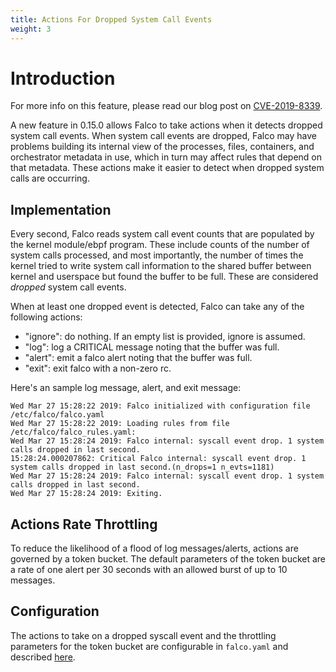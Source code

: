 ```yaml
---
title: Actions For Dropped System Call Events
weight: 3
---
```

# Introduction

For more info on this feature, please read our blog post on [CVE-2019-8339](https://sysdig.com/blog/cve-2019-8339-falco-vulnerability/).

A new feature in 0.15.0 allows Falco to take actions when it detects dropped system call events. When system call events are dropped, Falco may have problems building its internal view of the processes, files, containers, and orchestrator metadata in use, which in turn may affect rules that depend on that metadata. These actions make it easier to detect when dropped system calls are occurring.

## Implementation

Every second, Falco reads system call event counts that are populated by the kernel module/ebpf program. These include counts of the number of system calls processed, and most importantly, the number of times the kernel tried to write system call information to the shared buffer between kernel and userspace but found the buffer to be full. These are considered *dropped* system call events.

When at least one dropped event is detected, Falco can take any of the following actions:

* "ignore": do nothing. If an empty list is provided, ignore is assumed.
* "log": log a CRITICAL message noting that the buffer was full.
* "alert": emit a falco alert noting that the buffer was full.
* "exit": exit falco with a non-zero rc.

Here's an sample log message, alert, and exit message:

```
Wed Mar 27 15:28:22 2019: Falco initialized with configuration file /etc/falco/falco.yaml
Wed Mar 27 15:28:22 2019: Loading rules from file /etc/falco/falco_rules.yaml:
Wed Mar 27 15:28:24 2019: Falco internal: syscall event drop. 1 system calls dropped in last second.
15:28:24.000207862: Critical Falco internal: syscall event drop. 1 system calls dropped in last second.(n_drops=1 n_evts=1181)
Wed Mar 27 15:28:24 2019: Falco internal: syscall event drop. 1 system calls dropped in last second.
Wed Mar 27 15:28:24 2019: Exiting.
```

## Actions Rate Throttling

To reduce the likelihood of a flood of log messages/alerts, actions are governed by a token bucket. The default parameters of the token bucket are a rate of one alert per 30 seconds with an allowed burst of up to 10 messages.

## Configuration

The actions to take on a dropped syscall event and the throttling parameters for the token bucket are configurable in `falco.yaml` and described [here](/docs/configuration/#syscall_event_drops).